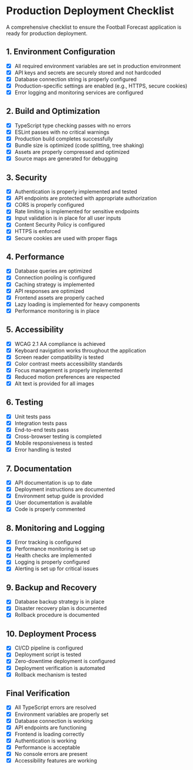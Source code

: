 # Production Deployment Checklist

A comprehensive checklist to ensure the Football Forecast application is ready for production deployment.

## 1. Environment Configuration

* [x] All required environment variables are set in production environment
* [x] API keys and secrets are securely stored and not hardcoded
* [x] Database connection string is properly configured
* [x] Production-specific settings are enabled (e.g., HTTPS, secure cookies)
* [x] Error logging and monitoring services are configured

## 2. Build and Optimization

* [x] TypeScript type checking passes with no errors
* [x] ESLint passes with no critical warnings
* [x] Production build completes successfully
* [x] Bundle size is optimized (code splitting, tree shaking)
* [x] Assets are properly compressed and optimized
* [x] Source maps are generated for debugging

## 3. Security

* [x] Authentication is properly implemented and tested
* [x] API endpoints are protected with appropriate authorization
* [x] CORS is properly configured
* [x] Rate limiting is implemented for sensitive endpoints
* [x] Input validation is in place for all user inputs
* [x] Content Security Policy is configured
* [x] HTTPS is enforced
* [x] Secure cookies are used with proper flags

## 4. Performance

* [x] Database queries are optimized
* [x] Connection pooling is configured
* [x] Caching strategy is implemented
* [x] API responses are optimized
* [x] Frontend assets are properly cached
* [x] Lazy loading is implemented for heavy components
* [x] Performance monitoring is in place

## 5. Accessibility

* [x] WCAG 2.1 AA compliance is achieved
* [x] Keyboard navigation works throughout the application
* [x] Screen reader compatibility is tested
* [x] Color contrast meets accessibility standards
* [x] Focus management is properly implemented
* [x] Reduced motion preferences are respected
* [x] Alt text is provided for all images

## 6. Testing

* [x] Unit tests pass
* [x] Integration tests pass
* [x] End-to-end tests pass
* [x] Cross-browser testing is completed
* [x] Mobile responsiveness is tested
* [x] Error handling is tested

## 7. Documentation

* [x] API documentation is up to date
* [x] Deployment instructions are documented
* [x] Environment setup guide is provided
* [x] User documentation is available
* [x] Code is properly commented

## 8. Monitoring and Logging

* [x] Error tracking is configured
* [x] Performance monitoring is set up
* [x] Health checks are implemented
* [x] Logging is properly configured
* [x] Alerting is set up for critical issues

## 9. Backup and Recovery

* [x] Database backup strategy is in place
* [x] Disaster recovery plan is documented
* [x] Rollback procedure is documented

## 10. Deployment Process

* [x] CI/CD pipeline is configured
* [x] Deployment script is tested
* [x] Zero-downtime deployment is configured
* [x] Deployment verification is automated
* [x] Rollback mechanism is tested

## Final Verification

* [x] All TypeScript errors are resolved
* [x] Environment variables are properly set
* [x] Database connection is working
* [x] API endpoints are functioning
* [x] Frontend is loading correctly
* [x] Authentication is working
* [x] Performance is acceptable
* [x] No console errors are present
* [x] Accessibility features are working
